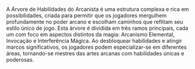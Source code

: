 A Árvore de Habilidades do Arcanista é uma estrutura complexa e rica em possibilidades, criada para permitir que os jogadores mergulhem profundamente no poder arcano e escolham caminhos que reflitam seu estilo único de jogo. Esta árvore é dividida em três ramos principais, cada um com foco em aspectos distintos da magia: Arcanismo Elemental, Invocação e Interferência Mágica. Ao desbloquear habilidades e atingir marcos significativos, os jogadores podem especializar-se em diferentes áreas, tornando-se mestres das artes arcanas com habilidades únicas e poderosas.
